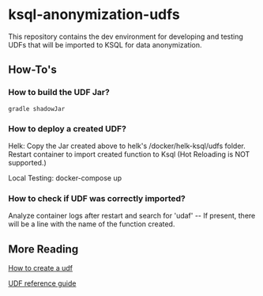 # ksql-anonymization-udfs

This repository contains the dev environment for developing and testing UDFs that will be imported to KSQL for data anonymization.

## How-To's
### How to build the UDF Jar?
```
gradle shadowJar
```
### How to deploy a created UDF?

Helk: Copy the Jar created above to helk's /docker/helk-ksql/udfs folder. Restart container to import created function to Ksql (Hot Reloading is NOT supported.)

Local Testing: docker-compose up

### How to check if UDF was correctly imported?

Analyze container logs after restart and search for 'udaf' -- If present, there will be a line with the name of the function created.

## More Reading
[How to create a udf](https://docs.ksqldb.io/en/latest/how-to-guides/create-a-user-defined-function/#add-the-uberjar-to-ksqldb-server)

[UDF reference guide](https://docs.ksqldb.io/en/latest/reference/user-defined-functions/)
